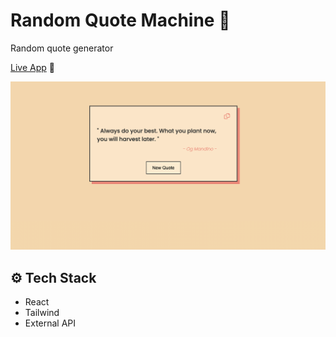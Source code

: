 # Random Quote Machine 🤖

Random quote generator

[Live App](https://guileless-puffpuff-ea6166.netlify.app/) 🥳

![](https://github.com/KellyAtmore/quote-machine/blob/main/public/docs/quote-home.png)

## ⚙ Tech Stack

- React
- Tailwind
- External API
